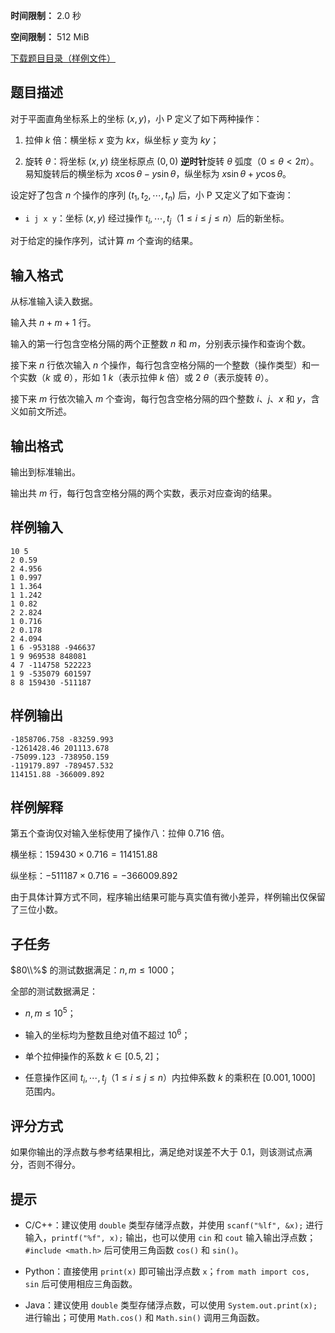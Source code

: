


**时间限制：** 2.0 秒 


**空间限制：** 512 MiB

[下载题目目录（样例文件）](examples/CSP202309-2.zip)




## 题目描述

对于平面直角坐标系上的坐标 $(x, y)$，小 P 定义了如下两种操作：

1. 拉伸 $k$ 倍：横坐标 $x$ 变为 $kx$，纵坐标 $y$ 变为 $ky$；

2. 旋转 $\theta$：将坐标 $(x, y)$ 绕坐标原点 $(0, 0)$ **逆时针**旋转 $\theta$ 弧度（$0 \leq \theta < 2 \pi$）。易知旋转后的横坐标为 $x \cos \theta - y \sin \theta$，纵坐标为 $x \sin \theta + y\cos \theta$。

设定好了包含 $n$ 个操作的序列 $(t_1, t_2, \cdots, t_n)$ 后，小 P 又定义了如下查询：

* `i j x y`：坐标 $(x, y)$ 经过操作 $t_i, \cdots, t_j$（$1 \leq i \leq j \leq n$）后的新坐标。

对于给定的操作序列，试计算 $m$ 个查询的结果。

## 输入格式

从标准输入读入数据。

输入共 $n+m+1$ 行。

输入的第一行包含空格分隔的两个正整数 $n$ 和 $m$，分别表示操作和查询个数。

接下来 $n$ 行依次输入 $n$ 个操作，每行包含空格分隔的一个整数（操作类型）和一个实数（$k$ 或 $\theta$），形如 $1 \ k$（表示拉伸 $k$ 倍）或 $2 \ \theta$（表示旋转 $\theta$）。

接下来 $m$ 行依次输入 $m$ 个查询，每行包含空格分隔的四个整数 $i$、$j$、$x$ 和 $y$，含义如前文所述。

## 输出格式

输出到标准输出。

输出共 $m$ 行，每行包含空格分隔的两个实数，表示对应查询的结果。








## 样例输入

```plain
10 5
2 0.59
2 4.956
1 0.997
1 1.364
1 1.242
1 0.82
2 2.824
1 0.716
2 0.178
2 4.094
1 6 -953188 -946637
1 9 969538 848081
4 7 -114758 522223
1 9 -535079 601597
8 8 159430 -511187

```



## 样例输出

```plain
-1858706.758 -83259.993
-1261428.46 201113.678
-75099.123 -738950.159
-119179.897 -789457.532
114151.88 -366009.892
```


## 样例解释

第五个查询仅对输入坐标使用了操作八：拉伸 $0.716$ 倍。

横坐标：$159430 \times 0.716 = 114151.88$

纵坐标：$-511187 \times 0.716 = -366009.892$

由于具体计算方式不同，程序输出结果可能与真实值有微小差异，样例输出仅保留了三位小数。

## 子任务

$80\\%$ 的测试数据满足：$n, m \leq 1000$；

全部的测试数据满足：

* $n, m \leq 10^{5}$；

* 输入的坐标均为整数且绝对值不超过 $10^{6}$；

* 单个拉伸操作的系数 $k \in [ 0.5, 2 ]$；

* 任意操作区间 $t_i, \cdots, t_j$（$1 \leq i \leq j \leq n$）内拉伸系数 $k$ 的乘积在 $[ 0.001, 1000 ]$ 范围内。

## 评分方式

如果你输出的浮点数与参考结果相比，满足绝对误差不大于 $0.1$，则该测试点满分，否则不得分。

## 提示

* C/C++：建议使用 `double` 类型存储浮点数，并使用 `scanf("%lf", &x);` 进行输入，`printf("%f", x);` 输出，也可以使用 `cin` 和 `cout` 输入输出浮点数；`#include <math.h>` 后可使用三角函数 `cos()` 和 `sin()`。

* Python：直接使用 `print(x)` 即可输出浮点数 `x`；`from math import cos, sin` 后可使用相应三角函数。

* Java：建议使用 `double` 类型存储浮点数，可以使用 `System.out.print(x);` 进行输出；可使用 `Math.cos()` 和 `Math.sin()` 调用三角函数。